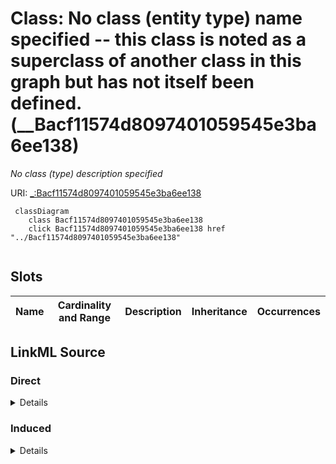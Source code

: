 

# Class: No class (entity type) name specified -- this class is noted as a superclass of another class in this graph but has not itself been defined. (__Bacf11574d8097401059545e3ba6ee138)


_No class (type) description specified_







URI: [_:Bacf11574d8097401059545e3ba6ee138](_:Bacf11574d8097401059545e3ba6ee138)






```mermaid
 classDiagram
    class Bacf11574d8097401059545e3ba6ee138
    click Bacf11574d8097401059545e3ba6ee138 href "../Bacf11574d8097401059545e3ba6ee138"
      
```




<!-- no inheritance hierarchy -->


## Slots

| Name | Cardinality and Range | Description | Inheritance | Occurrences |
| ---  | --- | --- | --- | --- |














## LinkML Source

<!-- TODO: investigate https://stackoverflow.com/questions/37606292/how-to-create-tabbed-code-blocks-in-mkdocs-or-sphinx -->

### Direct

<details>

```yaml
name: __Bacf11574d8097401059545e3ba6ee138
conforms_to: No schema conformance document specified
description: No class (type) description specified
title: No class (entity type) name specified -- this class is noted as a superclass
  of another class in this graph but has not itself been defined.
from_schema: sawgraph-kg
rank: 1000
class_uri: _:Bacf11574d8097401059545e3ba6ee138

```
</details>

### Induced

<details>

```yaml
name: __Bacf11574d8097401059545e3ba6ee138
conforms_to: No schema conformance document specified
description: No class (type) description specified
title: No class (entity type) name specified -- this class is noted as a superclass
  of another class in this graph but has not itself been defined.
from_schema: sawgraph-kg
rank: 1000
class_uri: _:Bacf11574d8097401059545e3ba6ee138

```
</details>